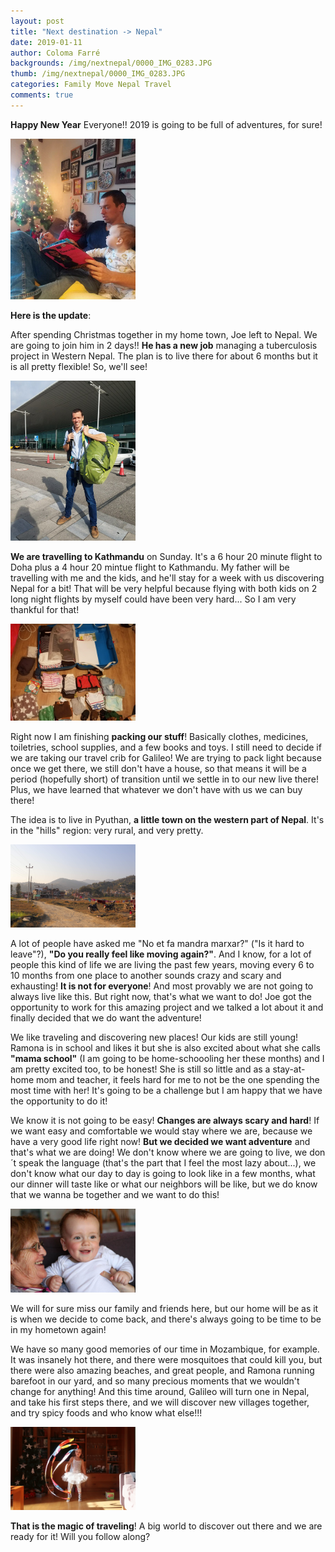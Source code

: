 ```yaml
---
layout: post
title: "Next destination -> Nepal"
date: 2019-01-11
author: Coloma Farré
backgrounds: /img/nextnepal/0000_IMG_0283.JPG
thumb: /img/nextnepal/0000_IMG_0283.JPG
categories: Family Move Nepal Travel
comments: true
---
```


**Happy New Year** Everyone!! 2019 is going to be full of adventures, for sure!

<a href="/img/nextnepal/0000_20181226_085115.JPG"> <img border="0" src= "/img/nextnepal/0000_20181226_085115.JPG" width="200"></a>

**Here is the update**:

After spending Christmas together in my home town, Joe left to Nepal. We are going to join him in 2 days!! **He has a new job** managing a tuberculosis project in Western Nepal. The plan is to live there for about 6 months but it is all pretty flexible! So, we'll see!

<a href="/img/nextnepal/0000_20181226_131100.JPG"> <img border="0" src= "/img/nextnepal/0000_20181226_131100.JPG" width="200"></a>

**We are travelling to Kathmandu** on Sunday. It's a 6 hour 20 minute flight to Doha plus a 4 hour 20 mintue flight to Kathmandu. My father will be travelling with me and the kids, and he'll stay for a week with us discovering Nepal for a bit! That will be very helpful because flying with both kids on 2 long night flights by myself could have been very hard... So I am very thankful for that!

<a href="/img/nextnepal/0000_IMG_0123.JPG"> <img border="0" src= "/img/nextnepal/0000_IMG_0123.JPG" width="200"></a>

Right now I am finishing **packing our stuff**! Basically clothes, medicines, toiletries, school supplies, and a few books and toys. I still need to decide if we are taking our travel crib for Galileo! We are trying to pack light because once we get there, we still don't have a house, so that means it will be a period (hopefully short) of transition until we settle in to our new live there! Plus, we have learned that whatever we don't have with us we can buy there!

The idea is to live in Pyuthan, **a little town on the western part of Nepal**. It's in the "hills" region: very rural, and very pretty.

<a href="/img/nextnepal/0000_20190103_115150.JPG"> <img border="0" src= "/img/nextnepal/0000_20190103_115150.JPG" width="200"></a>

A lot of people have asked me "No et fa mandra marxar?" ("Is it hard to leave"?), **"Do you really feel like moving again?"**. And I know, for a lot of people this kind of life we are living the past few years, moving every 6 to 10 months from one place to another sounds crazy and scary and exhausting! **It is not for everyone**! And most provably we are not going to always live like this. But right now, that's what we want to do! Joe got the opportunity to work for this amazing project and we talked a lot about it and finally decided that we do want the adventure!

We like traveling and discovering new places! Our kids are still young! Ramona is in school and likes it but she is also excited about what she calls **"mama school"** (I am going to be home-schoooling her these months) and I am pretty excited too, to be honest! She is still so little and as a stay-at-home mom and teacher, it feels hard for me to not be the one spending the most time with her! It's going to be a challenge but I am happy that we have the opportunity to do it!

We know it is not going to be easy! **Changes are always scary and hard**! If we want easy and comfortable we would stay where we are, because we have a very good life right now! **But we decided we want adventure** and that's what we are doing! We don't know where we are going to live, we don´t speak the language (that's the part that I feel the most lazy about...), we don't know what our day to day is going to look like in a few months, what our dinner will taste like or what our neighbors will be like, but we do know that we wanna be together and we want to do this!

<a href="/img/nextnepal/0000_IMG_6517.JPG"> <img border="0" src= "/img/nextnepal/0000_IMG_6517.JPG" width="200"></a>

We will for sure miss our family and friends here, but our home will be as it is when we decide to come back, and there's always going to be time to be in my hometown again! 

We have so many good memories of our time in Mozambique, for example. It was insanely hot there, and there were mosquitoes that could kill you, but there were also amazing beaches, and great people, and Ramona running barefoot in our yard, and so many precious moments that we wouldn't change for anything! And this time around, Galileo will turn one in Nepal, and take his first steps there, and we will discover new villages together, and try spicy foods and who know what else!!!

<a href="/img/nextnepal/20190106_221010-ANIMATION.gif"> <img border="0" src= "/img/nextnepal/20190106_221010-ANIMATION.gif" width="200"></a>

**That is the magic of traveling**! A big world to discover out there and we are ready for it! Will you follow along?
